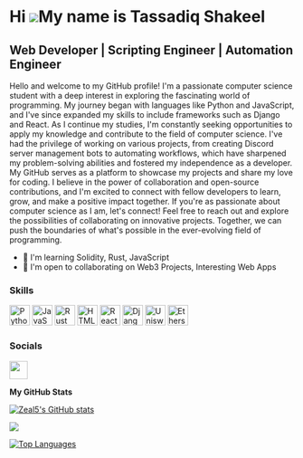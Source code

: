Hi ![](https://user-images.githubusercontent.com/18350557/176309783-0785949b-9127-417c-8b55-ab5a4333674e.gif)My name is Tassadiq Shakeel
========================================================================================================================================

Web Developer | Scripting Engineer | Automation Engineer
--------------------------------------------------------

Hello and welcome to my GitHub profile! I'm a passionate computer science student with a deep interest in exploring the fascinating world of programming. My journey began with languages like Python and JavaScript, and I've since expanded my skills to include frameworks such as Django and React. As I continue my studies, I'm constantly seeking opportunities to apply my knowledge and contribute to the field of computer science. I've had the privilege of working on various projects, from creating Discord server management bots to automating workflows, which have sharpened my problem-solving abilities and fostered my independence as a developer. My GitHub serves as a platform to showcase my projects and share my love for coding. I believe in the power of collaboration and open-source contributions, and I'm excited to connect with fellow developers to learn, grow, and make a positive impact together. If you're as passionate about computer science as I am, let's connect! Feel free to reach out and explore the possibilities of collaborating on innovative projects. Together, we can push the boundaries of what's possible in the ever-evolving field of programming.

* 🧠  I'm learning Solidity, Rust, JavaScript
* 🤝  I'm open to collaborating on Web3 Projects, Interesting Web Apps

### Skills

<p align="left">
<a href="https://www.python.org/" target="_blank" rel="noreferrer"><img src="https://raw.githubusercontent.com/danielcranney/readme-generator/main/public/icons/skills/python-colored.svg" width="36" height="36" alt="Python" /></a>
<a href="https://developer.mozilla.org/en-US/docs/Web/JavaScript" target="_blank" rel="noreferrer"><img src="https://raw.githubusercontent.com/danielcranney/readme-generator/main/public/icons/skills/javascript-colored.svg" width="36" height="36" alt="JavaScript" /></a>
<a href="https://www.rust-lang.org/" target="_blank" rel="noreferrer"><img src="https://raw.githubusercontent.com/danielcranney/readme-generator/main/public/icons/skills/rust-colored.svg" width="36" height="36" alt="Rust" /></a>
<a href="https://developer.mozilla.org/en-US/docs/Glossary/HTML5" target="_blank" rel="noreferrer"><img src="https://raw.githubusercontent.com/danielcranney/readme-generator/main/public/icons/skills/html5-colored.svg" width="36" height="36" alt="HTML5" /></a>
<a href="https://reactjs.org/" target="_blank" rel="noreferrer"><img src="https://raw.githubusercontent.com/danielcranney/readme-generator/main/public/icons/skills/react-colored.svg" width="36" height="36" alt="React" /></a>
<a href="https://www.djangoproject.com/" target="_blank" rel="noreferrer"><img src="https://raw.githubusercontent.com/danielcranney/readme-generator/main/public/icons/skills/django-colored.svg" width="36" height="36" alt="Django" /></a>
<a href="https://uniswap.org/" target="_blank" rel="noreferrer"><img src="https://raw.githubusercontent.com/danielcranney/readme-generator/main/public/icons/skills/uniswap-colored.svg" width="36" height="36" alt="Uniswap" /></a>
<a href="https://ethers.io" target="_blank" rel="noreferrer"><img src="https://raw.githubusercontent.com/danielcranney/readme-generator/main/public/icons/skills/ethers-colored.svg" width="36" height="36" alt="Ethers" /></a>
</p>

### Socials

<p align="left"> <a href="https://www.github.com/Zeal5" target="_blank" rel="noreferrer"><img src="https://raw.githubusercontent.com/danielcranney/readme-generator/main/public/icons/socials/github.svg" width="32" height="32" /></a></p>

<b>My GitHub Stats</b>

<a href="http://www.github.com/Zeal5"><img src="https://github-readme-stats.vercel.app/api?username=Zeal5&show_icons=true&hide=stars,&count_private=true&title_color=0891b2&text_color=ffffff&icon_color=0891b2&bg_color=1c1917&hide_border=true&show_icons=true" alt="Zeal5's GitHub stats" /></a>

<a href="http://www.github.com/Zeal5"><img src="https://github-readme-streak-stats.herokuapp.com/?user=Zeal5&stroke=ffffff&background=1c1917&ring=0891b2&fire=0891b2&currStreakNum=ffffff&currStreakLabel=0891b2&sideNums=ffffff&sideLabels=ffffff&dates=ffffff&hide_border=true" /></a>

<a href="https://github.com/Zeal5" align="left"><img src="https://github-readme-stats.vercel.app/api/top-langs/?username=Zeal5&langs_count=10&title_color=0891b2&text_color=ffffff&icon_color=0891b2&bg_color=1c1917&hide_border=true&locale=en&custom_title=Top%20%Languages" alt="Top Languages" /></a>
